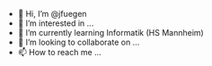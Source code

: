 - 👋 Hi, I’m @jfuegen
- 👀 I’m interested in ...
- 🌱 I’m currently learning Informatik (HS Mannheim)
- 💞️ I’m looking to collaborate on ...
- 📫 How to reach me ...

<!---
jfuegen/jfuegen is a ✨ special ✨ repository because its `README.md` (this file) appears on your GitHub profile.
You can click the Preview link to take a look at your changes.
--->
